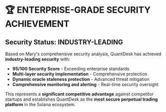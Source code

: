 # 🏆 **ENTERPRISE-GRADE SECURITY ACHIEVEMENT**

## **Security Status: INDUSTRY-LEADING**

Based on Mary's comprehensive security analysis, QuantDesk has achieved **industry-leading security** with:
- **95/100 Security Score** - Exceeding enterprise standards
- **Multi-layer security implementation** - Comprehensive protection
- **Dynamic oracle staleness protection** - Advanced threat mitigation
- **Comprehensive monitoring and alerting** - Real-time security oversight

This represents a **significant competitive advantage** against competitor startups and establishes QuantDesk as the **most secure perpetual trading platform** in the Solana ecosystem.
